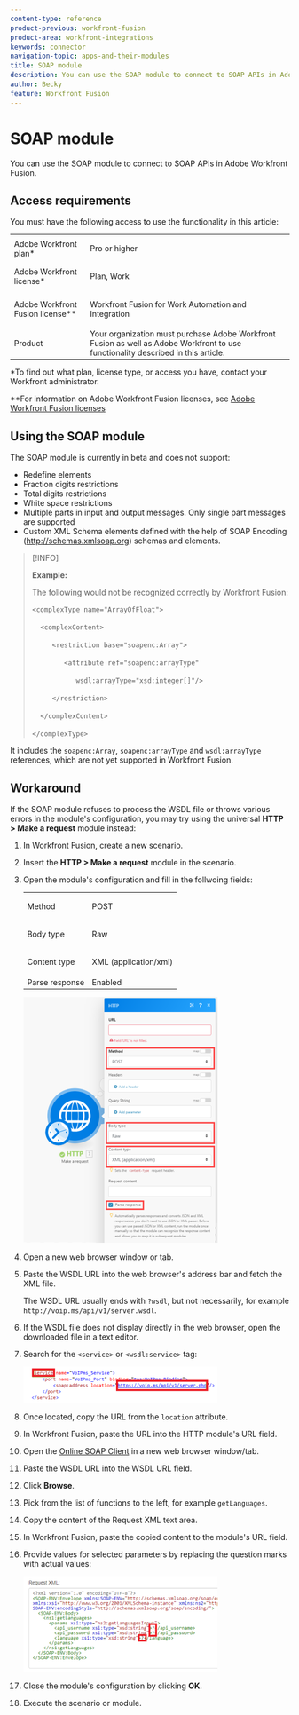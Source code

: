 ```yaml
---
content-type: reference
product-previous: workfront-fusion
product-area: workfront-integrations
keywords: connector
navigation-topic: apps-and-their-modules
title: SOAP module
description: You can use the SOAP module to connect to SOAP APIs in Adobe Workfront Fusion.
author: Becky
feature: Workfront Fusion
---
```


# SOAP module

You can use the SOAP module to connect to SOAP APIs in Adobe Workfront Fusion.

## Access requirements

You must have the following access to use the functionality in this article:

<table style="table-layout:auto"> 
 <col> 
 <col> 
 <tbody> 
  <tr> 
   <td role="rowheader">Adobe Workfront plan*</td> 
   <td> <p>Pro or higher</p> </td> 
  </tr> 
  <tr data-mc-conditions=""> 
   <td role="rowheader">Adobe Workfront license*</td> 
   <td> <p>Plan, Work</p> </td> 
  </tr> 
  <tr> 
   <td role="rowheader">Adobe Workfront Fusion license**</td> 
   <td> <p>Workfront Fusion for Work Automation and Integration </p> </td> 
  </tr> 
  <tr> 
   <td role="rowheader">Product</td> 
   <td>Your organization must purchase Adobe Workfront Fusion as well as Adobe Workfront to use functionality described in this article.</td> 
  </tr> 
 </tbody> 
</table>

&#42;To find out what plan, license type, or access you have, contact your Workfront administrator.

&#42;&#42;For information on Adobe Workfront Fusion licenses, see [Adobe Workfront Fusion licenses](../../workfront-fusion/get-started/license-automation-vs-integration.md)

## Using the SOAP module

The SOAP module is currently in beta and does not support:

* Redefine elements
* Fraction digits restrictions
* Total digits restrictions
* White space restrictions
* Multiple parts in input and output messages. Only single part messages are supported
* Custom XML Schema elements defined with the help of SOAP Encoding (http://schemas.xmlsoap.org) schemas and elements.

>[!INFO]
>
>**Example:** 
>  
>The following would not be recognized correctly by Workfront Fusion:
>
>```
><complexType name="ArrayOfFloat">
>
>   <complexContent>
>
>      <restriction base="soapenc:Array">
>
>         <attribute ref="soapenc:arrayType"
>
>            wsdl:arrayType="xsd:integer[]"/>
>
>      </restriction>
>
>   </complexContent>
>
></complexType>
>```

It includes the `soapenc:Array`, `soapenc:arrayType` and `wsdl:arrayType` references, which are not yet supported in Workfront Fusion.

## Workaround

If the SOAP module refuses to process the WSDL file or throws various errors in the module's configuration, you may try using the universal **HTTP > Make a request** module instead:

1. In Workfront Fusion, create a new scenario.
1. Insert the **HTTP > Make a request** module in the scenario.
1. Open the module's configuration and fill in the follwoing fields:

   <table style="table-layout:auto"> 
    <col> 
    <col> 
    <tbody> 
     <tr> 
      <td role="rowheader">Method</td> 
      <td> <p>POST</p> </td> 
     </tr> 
     <tr data-mc-conditions=""> 
      <td role="rowheader">Body type</td> 
      <td> <p>Raw</p> </td> 
     </tr> 
     <tr> 
      <td role="rowheader">Content type</td> 
      <td> <p>XML (application/xml)</p> </td> 
     </tr> 
     <tr> 
      <td role="rowheader">Parse response</td> 
      <td>Enabled</td> 
     </tr> 
    </tbody> 
   </table>

   ![](assets/workaround-350x443.png)

1. Open a new web browser window or tab.
1. Paste the WSDL URL into the web browser's address bar and fetch the XML file.

   The WSDL URL usually ends with `?wsdl`, but not necessarily, for example `http://voip.ms/api/v1/server.wsdl`.

1. If the WSDL file does not display directly in the web browser, open the downloaded file in a text editor.
1. Search for the `<service>` or `<wsdl:service>` tag:

   ![](assets/service-350x65.png)

1. Once located, copy the URL from the `location` attribute.
1. In Workfront Fusion, paste the URL into the HTTP module's URL field.
1. Open the [Online SOAP Client](https://wsdlbrowser.com/) in a new web browser window/tab.
1. Paste the WSDL URL into the WSDL URL field.
1. Click **Browse**.
1. Pick from the list of functions to the left, for example `getLanguages`.
1. Copy the content of the Request XML text area.
1. In Workfront Fusion, paste the copied content to the module's URL field.
1. Provide values for selected parameters by replacing the question marks with actual values:

   ![](assets/request-xml-350x172.png)

1. Close the module's configuration by clicking **OK**.
1. Execute the scenario or module.
